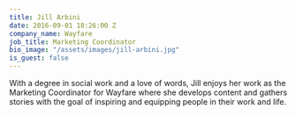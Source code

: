 ```yaml
---
title: Jill Arbini
date: 2016-09-01 18:26:00 Z
company_name: Wayfare
job_title: Marketing Coordinator
bio_image: "/assets/images/jill-arbini.jpg"
is_guest: false
---
```


With a degree in social work and a love of words, Jill enjoys her work as the Marketing Coordinator for Wayfare where she develops content and gathers stories with the goal of inspiring and equipping people in their work and life. 